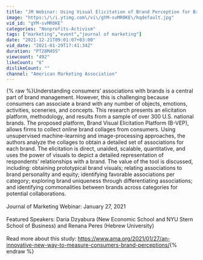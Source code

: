```yaml
---
title: "JM Webinar: Using Visual Elicitation of Brand Perception for Brand Management"
image: "https:\/\/i.ytimg.com\/vi\/gYM-svMR0KE\/hqdefault.jpg"
vid_id: "gYM-svMR0KE"
categories: "Nonprofits-Activism"
tags: ["marketing","event","journal of marketing"]
date: "2021-12-21T09:01:07+03:00"
vid_date: "2021-01-29T17:41:34Z"
duration: "PT28M45S"
viewcount: "492"
likeCount: "6"
dislikeCount: ""
channel: "American Marketing Association"
---
```

{% raw %}Understanding consumers’ associations with brands is a central part of brand management. However, this is challenging because consumers can associate a brand with any number of objects, emotions, activities, sceneries, and concepts. This research presents an elicitation platform, methodology, and results from a sample of over 300 U.S. national brands. The proposed platform, Brand Visual Elicitation Platform (B-VEP), allows firms to collect online brand collages from consumers. Using unsupervised machine-learning and image-processing approaches, the authors analyze the collages to obtain a detailed set of associations for each brand. The elicitation is direct, unaided, scalable, quantitative, and uses the power of visuals to depict a detailed representation of respondents’ relationships with a brand. The value of the tool is discussed, including: obtaining prototypical brand visuals; relating associations to brand personality and equity; identifying favorable associations per category; exploring brand uniqueness through differentiating associations; and identifying commonalities between brands across categories for potential collaborations.<br /><br />Journal of Marketing Webinar: January 27, 2021<br /><br />Featured Speakers: Daria Dzyabura (New Economic School and NYU Stern School of Business) and Renana Peres (Hebrew University)<br /><br />Read more about this study: <a rel="nofollow" target="blank" href="https://www.ama.org/2021/01/27/an-innovative-new-way-to-measure-consumers-brand-perceptions/">https://www.ama.org/2021/01/27/an-innovative-new-way-to-measure-consumers-brand-perceptions/</a>{% endraw %}
